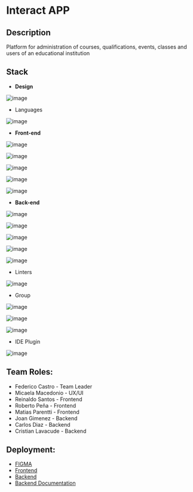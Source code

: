 # Interact APP

## Description
Platform for administration of courses, qualifications, events, classes and users of an educational institution

## Stack

- <strong>Design</strong>

![image](https://img.shields.io/badge/Figma-F24E1E?style=for-the-badge&logo=figma&logoColor=white)

- Languages

![image](https://img.shields.io/badge/JavaScript-323330?style=for-the-badge&logo=javascript&logoColor=F7DF1E)

- <strong>Front-end</strong>

![image](https://img.shields.io/badge/React-20232A?style=for-the-badge&logo=react&logoColor=61DAFB)

![image](https://img.shields.io/badge/React_Router-CA4245?style=for-the-badge&logo=react-router&logoColor=white)

![image](https://img.shields.io/badge/Bootstrap-563D7C?style=for-the-badge&logo=bootstrap&logoColor=white)

![image](https://img.shields.io/badge/Vite-B73BFE?style=for-the-badge&logo=vite&logoColor=FFD62E)

![image](https://img.shields.io/badge/Redux-593D88?style=for-the-badge&logo=redux&logoColor=white)

- <strong>Back-end</strong>

![image](https://img.shields.io/badge/MongoDB-4EA94B?style=for-the-badge&logo=mongodb&logoColor=white)

![image](https://img.shields.io/badge/Express.js-000000?style=for-the-badge&logo=express&logoColor=white)

![image](https://img.shields.io/badge/JWT-000000?style=for-the-badge&logo=JSON%20web%20tokens&logoColor=white)

![image](https://img.shields.io/badge/Node.js-339933?style=for-the-badge&logo=nodedotjs&logoColor=white)

![image](https://img.shields.io/badge/Postman-FF6C37?style=for-the-badge&logo=Postman&logoColor=white)

- Linters

![image](https://img.shields.io/badge/prettier-1A2C34?style=for-the-badge&logo=prettier&logoColor=F7BA3E)

- Group 

![image](https://img.shields.io/badge/Discord-5865F2?style=for-the-badge&logo=discord&logoColor=white)

![image](https://img.shields.io/badge/Google%20Meet-00897B?style=for-the-badge&logo=google-meet&logoColor=white)

![image](https://img.shields.io/badge/Slack-4A154B?style=for-the-badge&logo=slack&logoColor=white)

- IDE Plugin

![image](https://img.shields.io/badge/Editor%20Config-E0EFEF?style=for-the-badge&logo=editorconfig&logoColor=000)

## Team Roles:

- Federico Castro - Team Leader
- Micaela Macedonio - UX/UI
- Reinaldo Santos - Frontend
- Roberto Peña - Frontend
- Matias Parentti - Frontend
- Joan Gimenez - Backend
- Carlos Diaz - Backend
- Cristian Lavacude - Backend

## Deployment:

- [FIGMA](https://www.figma.com/file/PoWRi5mAXemUbeNwpsuuut/INTERACT?node-id=0%3A1)
- [Frontend](interact-chi.vercel.app/)
- [Backend](https://nocountry-c5-t31.herokuapp.com/api/v1)
- [Backend Documentation](https://documenter.getpostman.com/view/18494581/Uz5NhsiG)

